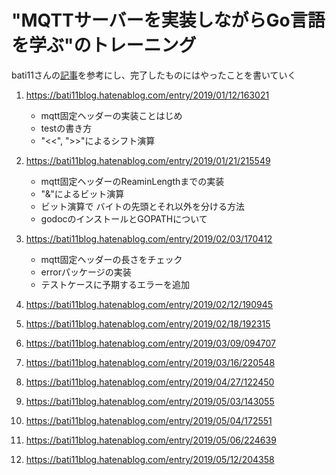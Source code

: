 # "MQTTサーバーを実装しながらGo言語を学ぶ"のトレーニング
bati11さんの[記事](https://bati11blog.hatenablog.com/)を参考にし、完了したものにはやったことを書いていく

1. https://bati11blog.hatenablog.com/entry/2019/01/12/163021  
    - mqtt固定ヘッダーの実装ことはじめ
    - testの書き方
    - "<<", ">>"によるシフト演算
    
1. https://bati11blog.hatenablog.com/entry/2019/01/21/215549
    - mqtt固定ヘッダーのReaminLengthまでの実装
    - "&"によるビット演算
    - ビット演算で  バイトの先頭とそれ以外を分ける方法
    - godocのインストールとGOPATHについて

1. https://bati11blog.hatenablog.com/entry/2019/02/03/170412
    - mqtt固定ヘッダーの長さをチェック
    - errorパッケージの実装
    - テストケースに予期するエラーを追加

1. https://bati11blog.hatenablog.com/entry/2019/02/12/190945
1. https://bati11blog.hatenablog.com/entry/2019/02/18/192315
1. https://bati11blog.hatenablog.com/entry/2019/03/09/094707
1. https://bati11blog.hatenablog.com/entry/2019/03/16/220548
1. https://bati11blog.hatenablog.com/entry/2019/04/27/122450
1. https://bati11blog.hatenablog.com/entry/2019/05/03/143055
1. https://bati11blog.hatenablog.com/entry/2019/05/04/172551
1. https://bati11blog.hatenablog.com/entry/2019/05/06/224639
1. https://bati11blog.hatenablog.com/entry/2019/05/12/204358
